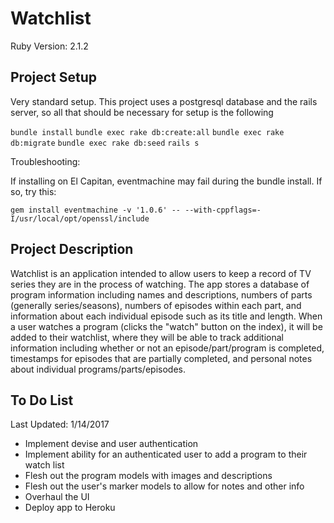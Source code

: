 # Watchlist
Ruby Version: 2.1.2

## Project Setup
Very standard setup. This project uses a postgresql database and the rails server, so all that should be necessary for setup is the following

`bundle install`
`bundle exec rake db:create:all`
`bundle exec rake db:migrate`
`bundle exec rake db:seed`
`rails s`

Troubleshooting:

If installing on El Capitan, eventmachine may fail during the bundle install. If so, try this:

`gem install eventmachine -v '1.0.6' -- --with-cppflags=-I/usr/local/opt/openssl/include`


## Project Description
Watchlist is an application intended to allow users to keep a record of TV series they are in the process of watching. The app stores a database of program information including names and descriptions, numbers of parts (generally series/seasons), numbers of episodes within each part, and information about each individual episode such as its title and length. When a user watches a program (clicks the "watch" button on the index), it will be added to their watchlist, where they will be able to track additional information including whether or not an episode/part/program is completed, timestamps for episodes that are partially completed, and personal notes about individual programs/parts/episodes.


## To Do List
Last Updated: 1/14/2017

- Implement devise and user authentication
- Implement ability for an authenticated user to add a program to their watch list
- Flesh out the program models with images and descriptions
- Flesh out the user's marker models to allow for notes and other info
- Overhaul the UI
- Deploy app to Heroku
